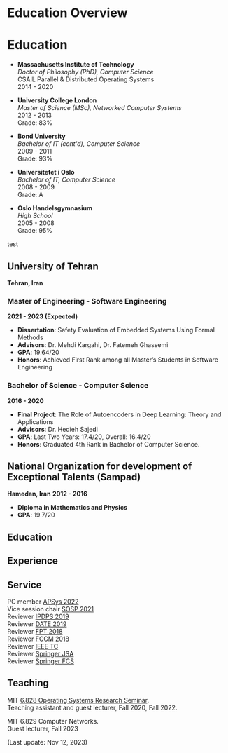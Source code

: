 # Education Overview

# Education

- **Massachusetts Institute of Technology**  
  _Doctor of Philosophy (PhD), Computer Science_  
  CSAIL Parallel & Distributed Operating Systems  
  2014 - 2020

- **University College London**  
  _Master of Science (MSc), Networked Computer Systems_  
  2012 - 2013  
  Grade: 83%

- **Bond University**  
  _Bachelor of IT (cont'd), Computer Science_  
  2009 - 2011  
  Grade: 93%

- **Universitetet i Oslo**  
  _Bachelor of IT, Computer Science_  
  2008 - 2009  
  Grade: A

- **Oslo Handelsgymnasium**  
  _High School_  
  2005 - 2008  
  Grade: 95%

test

## University of Tehran
**Tehran, Iran**

### Master of Engineering - Software Engineering
**2021 - 2023 (Expected)**

- **Dissertation**: Safety Evaluation of Embedded Systems Using Formal Methods
- **Advisors**: Dr. Mehdi Kargahi, Dr. Fatemeh Ghassemi
- **GPA**: 19.64/20
- **Honors**: Achieved First Rank among all Master’s Students in Software Engineering

### Bachelor of Science - Computer Science
**2016 - 2020**

- **Final Project**: The Role of Autoencoders in Deep Learning: Theory and Applications
- **Advisors**: Dr. Hedieh Sajedi
- **GPA**: Last Two Years: 17.4/20, Overall: 16.4/20
- **Honors**: Graduated 4th Rank in Bachelor of Computer Science.

## National Organization for development of Exceptional Talents (Sampad)
**Hamedan, Iran**
**2012 - 2016**

- **Diploma in Mathematics and Physics**
- **GPA**: 19.7/20


## Education


## Experience


## Service  

PC member [APSys 2022](https://apsys2022.comp.nus.edu.sg/organization.html)<br>
Vice session chair [SOSP 2021](https://sosp2021.mpi-sws.org/program.html)<br>
Reviewer [IPDPS 2019](http://www.ipdps.org/ipdps2019/2019-.html)<br>
Reviewer [DATE 2019](https://past.date-conference.com/proceedings-archive/2019/)<br>
Reviewer [FPT 2018](http://www.fpt18.sakura.ne.jp/)<br>
Reviewer [FCCM 2018](http://www.fccm.org/past/2018/)<br>
Reviewer [IEEE TC](https://www.computer.org/csdl/journal/tc)<br>
Reviewer [Springer JSA](https://www.sciencedirect.com/journal/journal-of-systems-architecture)<br>
Reviewer [Springer FCS](https://www.springer.com/journal/11704)<br>

## Teaching

MIT [6.828 Operating Systems Research Seminar](https://abelay.github.io/6828seminar/index.html).<br>
Teaching assistant and guest lecturer, Fall 2020, Fall 2022.

MIT 6.829 Computer Networks.<br>
Guest lecturer, Fall 2023

(Last update: Nov 12, 2023)
